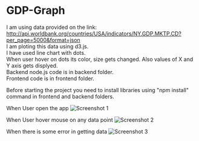 # GDP-Graph
I am using data provided on the link: http://api.worldbank.org/countries/USA/indicators/NY.GDP.MKTP.CD?per_page=5000&format=json  
I am ploting this data using d3.js.   
I have used line chart with dots.  
When user hover on dots its color, size gets changed. Also values of X and Y axis gets displyed.  
Backend node.js code is in backend folder.  
Frontend code is in frontend folder.  

Before starting the project you need to install libraries using "npm install" command in frontend and backend folders.

When User open the app
![Screenshot 1](https://user-images.githubusercontent.com/17997228/56915230-d4c0e600-6a6a-11e9-8769-3b4e50d0570e.png)

When User hover mouse on any data point
![Screenshot 2](https://user-images.githubusercontent.com/17997228/56915285-f752ff00-6a6a-11e9-8166-e32ecab9d092.png)

When there is some error in getting data
![Screenshot 3](https://user-images.githubusercontent.com/17997228/56915284-f752ff00-6a6a-11e9-877c-a940dea1a67f.png)
